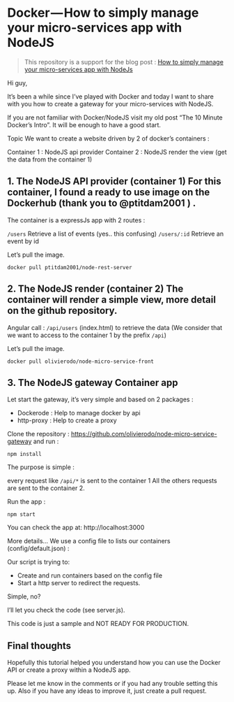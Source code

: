 # Docker — How to simply manage your micro-services app with NodeJS

> This repository is a support for the blog post : [How to simply manage your micro-services app with NodeJs](https://medium.com/@Olivierodo/docker-how-to-simply-manage-your-micro-services-app-with-nodejs-489b8825053#.ibh4fdzjh)

Hi guy,

It’s been a while since I’ve played with Docker and today I want to share with you how to create a gateway for your micro-services with NodeJS.

If you are not familiar with Docker/NodeJS visit my old post “The 10 Minute Docker’s Intro”. It will be enough to have a good start.

Topic We want to create a website driven by 2 of  docker’s containers :

Container 1 : NodeJS api provider
Container 2 : NodeJS render the view (get the data from the container 1)

## 1. The NodeJS API provider (container 1) For this container,  I found a ready to use image on the Dockerhub (thank you to @ptitdam2001 ) .

The container is a expressJs app with 2 routes :

`/users` Retrieve a list of events (yes.. this confusing)
`/users/:id`  Retrieve an event by id


Let’s pull the image.

```
docker pull ptitdam2001/node-rest-server
```

## 2. The NodeJS render (container 2) The container will render a simple view, more detail on the github repository.


Angular call : `/api/users` (index.html) to retrieve the data (We consider that we want to  access to the container 1 by the prefix `/api`)

Let’s pull the image.

```
docker pull olivierodo/node-micro-service-front
```


## 3. The NodeJS gateway Container app

Let start the gateway, it’s very simple and based on 2 packages :

- Dockerode : Help to manage docker by api
- http-proxy : Help to create a proxy

Clone the repository : https://github.com/olivierodo/node-micro-service-gateway and run :

```
npm install
```

The purpose is simple :

every request like  `/api/*` is sent to  the container 1
All the others requests are sent to the container 2.

Run the app :

```
npm start
```

You can check the app at: http://localhost:3000

More details… We use a config file to lists our containers (config/default.json) :


Our script is trying to:

- Create and run containers based on the config file
- Start a http server to redirect the requests.

Simple, no?

I’ll let you check the code (see server.js).


This code is just a sample and NOT READY FOR PRODUCTION.

## Final thoughts

Hopefully this tutorial helped you understand how you can use the Docker API or create a proxy within a  NodeJS app.

Please let me know in the comments or if you had any trouble setting this up. Also if you have any ideas to improve it, just create a pull request.

